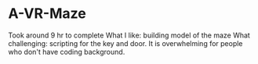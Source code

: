 # A-VR-Maze
Took around 9 hr to complete
What I like: building model of the maze
What challenging: scripting for the key and door. 
It is overwhelming for people who don't have coding background.
